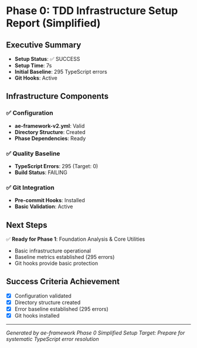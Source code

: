 # Phase 0: TDD Infrastructure Setup Report (Simplified)

## Executive Summary
- **Setup Status**: ✅ SUCCESS
- **Setup Time**: 7s
- **Initial Baseline**: 295 TypeScript errors
- **Git Hooks**: Active

## Infrastructure Components

### ✅ Configuration
- **ae-framework-v2.yml**: Valid
- **Directory Structure**: Created
- **Phase Dependencies**: Ready

### ✅ Quality Baseline
- **TypeScript Errors**: 295 (Target: 0)
- **Build Status**: FAILING

### ✅ Git Integration  
- **Pre-commit Hooks**: Installed
- **Basic Validation**: Active

## Next Steps

✅ **Ready for Phase 1**: Foundation Analysis & Core Utilities
- Basic infrastructure operational
- Baseline metrics established (295 errors)
- Git hooks provide basic protection


## Success Criteria Achievement
- [x] Configuration validated
- [x] Directory structure created
- [x] Error baseline established (295 errors)
- [x] Git hooks installed

---
*Generated by ae-framework Phase 0 Simplified Setup*
*Target: Prepare for systematic TypeScript error resolution*